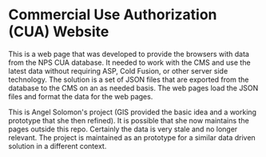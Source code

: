 # Commercial Use Authorization (CUA) Website

This is a web page that was developed to provide the browsers
with data from the NPS CUA database. It needed to
work with the CMS and use the latest data without requiring ASP,
Cold Fusion, or other server side technology.  The solution is a
set of JSON files that are exported from the database to the CMS
on an as needed basis.  The web pages load the JSON files and
format the data for the web pages.

This is Angel Solomon's project (GIS provided the basic idea and
a working prototype that she then refined). It is possible that
she now maintains the pages outside this repo.  Certainly the data
is very stale and no longer relevant. The project is maintained as
an prototype for a similar data driven solution in a different
context.
